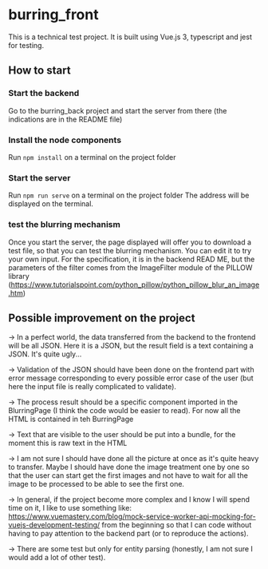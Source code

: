 # burring_front
This is a technical test project. It is built using Vue.js 3, typescript and jest for testing.

## How to start

### Start the backend
Go to the burring_back project and start the server from there (the indications are in the README file)

### Install the node components
Run `npm install` on a terminal on the project folder

### Start the server
Run `npm run serve` on a terminal on the project folder
The address will be displayed on the terminal.

### test the blurring mechanism
Once you start the server, the page displayed will offer you to download a test file, so that you can test the blurring mechanism.
You can edit it to try your own input. For the specification, it is in the backend READ ME, but the parameters of the filter
comes from the ImageFilter module of the PILLOW library (https://www.tutorialspoint.com/python_pillow/python_pillow_blur_an_image.htm)

## Possible improvement on the project
-> In a perfect world, the data transferred from the backend to the frontend will be all JSON. Here it is a JSON, 
but the result field is a text containing a JSON. It's quite ugly...

-> Validation of the JSON should have been done on the frontend part with error message corresponding to every
possible error case of the user (but here the input file is really complicated to validate).

-> The process result should be a specific component imported in the BlurringPage (I think the code would be easier to read).
For now all the HTML is contained in teh BurringPage

-> Text that are visible to the user should be put into a bundle, for the moment this is raw text in the HTML

-> I am not sure I should have done all the picture at once as it's quite heavy to transfer. Maybe I should have done the image treatment
one by one so that the user can start get the first images and not have to wait for all the image
to be processed to be able to see the first one.

-> In general, if the project become more complex and I know I will spend time on it, I like to use something like: 
https://www.vuemastery.com/blog/mock-service-worker-api-mocking-for-vuejs-development-testing/ from the beginning so that
I can code without having to pay attention to the backend part (or to reproduce the actions). 

-> There are some test but only for entity parsing (honestly, I am not sure I would add a lot of other test). 


